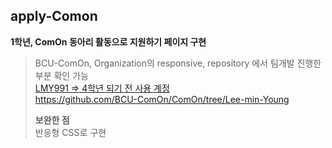 ## apply-Comon
**1학년, ComOn 동아리 활동으로 지원하기 페이지 구현**
> BCU-ComOn, Organization의 responsive, repository 에서 팀개발 진행한 부분 확인 가능 <br />
> [LMY991 => 4학년 되기 전 사용 계정 <br />](https://github.com/BCU-ComOn/ComOn/tree/Lee-min-Young)https://github.com/BCU-ComOn/ComOn/tree/Lee-min-Young
>
> **보완한 점** <br />
> 반응형 CSS로 구현
